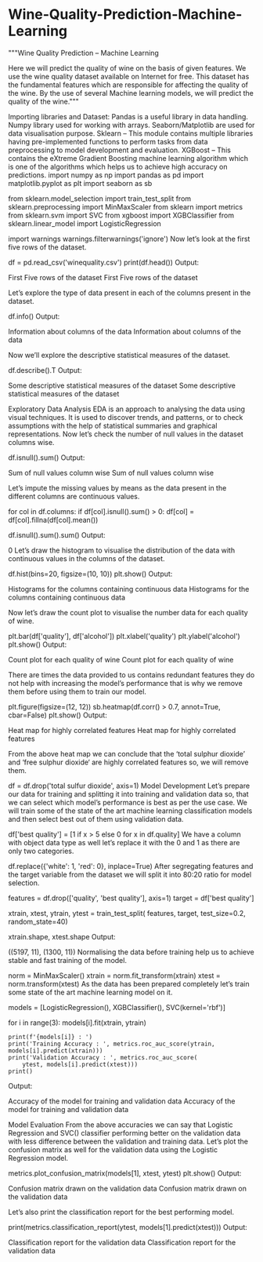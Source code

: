 # Wine-Quality-Prediction-Machine-Learning

"""Wine Quality Prediction – Machine Learning
 
Here we will predict the quality of wine on the basis of given features.
We use the wine quality dataset available on Internet for free. This dataset 
has the fundamental features which are responsible for affecting the quality
of the wine. By the use of several Machine learning models, we will predict the quality of the wine."""

Importing libraries and Dataset:
Pandas is a useful library in data handling.
Numpy library used for working with arrays.
Seaborn/Matplotlib are used for data visualisation purpose.
Sklearn – This module contains multiple libraries having pre-implemented functions to perform tasks from data preprocessing to model development and evaluation.
XGBoost – This contains the eXtreme Gradient Boosting machine learning algorithm which is one of the algorithms which helps us to achieve high accuracy on predictions.
import numpy as np
import pandas as pd
import matplotlib.pyplot as plt
import seaborn as sb
 
from sklearn.model_selection import train_test_split
from sklearn.preprocessing import MinMaxScaler
from sklearn import metrics
from sklearn.svm import SVC
from xgboost import XGBClassifier
from sklearn.linear_model import LogisticRegression
 
import warnings
warnings.filterwarnings('ignore')
Now let’s look at the first five rows of the dataset.

df = pd.read_csv('winequality.csv')
print(df.head())
Output:

First Five rows of the dataset
First Five rows of the dataset

Let’s explore the type of data present in each of the columns present in the dataset.


df.info()
Output:

Information about columns of the data
Information about columns of the data

Now we’ll explore the descriptive statistical measures of the dataset.

df.describe().T
Output:

Some descriptive statistical measures of the dataset
Some descriptive statistical measures of the dataset

Exploratory Data Analysis
EDA is an approach to analysing the data using visual techniques. It is used to discover trends, and patterns, or to check assumptions with the help of statistical summaries and graphical representations.  Now let’s check the number of null values in the dataset columns wise.

df.isnull().sum()
Output:

Sum of null values column wise
Sum of null values column wise

Let’s impute the missing values by means as the data present in the different columns are continuous values.

for col in df.columns:
  if df[col].isnull().sum() > 0:
    df[col] = df[col].fillna(df[col].mean())
 
df.isnull().sum().sum()
Output:

0
Let’s draw the histogram to visualise the distribution of the data with continuous values in the columns of the dataset.

df.hist(bins=20, figsize=(10, 10))
plt.show()
Output:

Histograms for the columns containing continuous data
Histograms for the columns containing continuous data

Now let’s draw the count plot to visualise the number data for each quality of wine.

plt.bar(df['quality'], df['alcohol'])
plt.xlabel('quality')
plt.ylabel('alcohol')
plt.show()
Output:

Count plot for each quality of wine
Count plot for each quality of wine

There are times the data provided to us contains redundant features they do not help with increasing the model’s performance that is why we remove them before using them to train our model.

plt.figure(figsize=(12, 12))
sb.heatmap(df.corr() > 0.7, annot=True, cbar=False)
plt.show()
Output:

Heat map for highly correlated features
Heat map for highly correlated features

From the above heat map we can conclude that the ‘total sulphur dioxide’ and ‘free sulphur dioxide‘ are highly correlated features so, we will remove them.

df = df.drop('total sulfur dioxide', axis=1)
Model Development
Let’s prepare our data for training and splitting it into training and validation data so, that we can select which model’s performance is best as per the use case. We will train some of the state of the art machine learning classification models and then select best out of them using validation data.

df['best quality'] = [1 if x > 5 else 0 for x in df.quality]
We have a column with object data type as well let’s replace it with the 0 and 1 as there are only two categories.

df.replace({'white': 1, 'red': 0}, inplace=True)
After segregating features and the target variable from the dataset we will split it into 80:20 ratio for model selection.

features = df.drop(['quality', 'best quality'], axis=1)
target = df['best quality']
 
xtrain, xtest, ytrain, ytest = train_test_split(
    features, target, test_size=0.2, random_state=40)
 
xtrain.shape, xtest.shape
Output:

((5197, 11), (1300, 11))
Normalising the data before training help us to achieve stable and fast training of the model.

norm = MinMaxScaler()
xtrain = norm.fit_transform(xtrain)
xtest = norm.transform(xtest)
As the data has been prepared completely let’s train some state of the art machine learning model on it.

models = [LogisticRegression(), XGBClassifier(), SVC(kernel='rbf')]
 
for i in range(3):
    models[i].fit(xtrain, ytrain)
 
    print(f'{models[i]} : ')
    print('Training Accuracy : ', metrics.roc_auc_score(ytrain, models[i].predict(xtrain)))
    print('Validation Accuracy : ', metrics.roc_auc_score(
        ytest, models[i].predict(xtest)))
    print()
Output:

Accuracy of the model for training and validation data
Accuracy of the model for training and validation data

Model Evaluation
From the above accuracies we can say that Logistic Regression and SVC() classifier performing better on the validation data with less difference between the validation and training data. Let’s plot the confusion matrix as well for the validation data using the Logistic Regression model.

metrics.plot_confusion_matrix(models[1], xtest, ytest)
plt.show()
Output:

Confusion matrix drawn on the validation data
Confusion matrix drawn on the validation data

Let’s also print the classification report for the best performing model.

print(metrics.classification_report(ytest,
                                    models[1].predict(xtest)))
Output:

Classification report for the validation data
Classification report for the validation data

 
